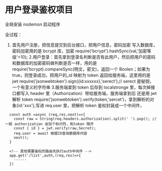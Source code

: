 # 用户登录鉴权项目

全局安装 nodemon 启动程序

全过程：

1. 首先用户注册，把信息提交到后台接口，把用户信息，密码加密 写入数据库，密码加密用的是 bcrypt 库，加密 require('bcrypt').hashSync(val,'加密等级'=10); 2.用户登录：首先拿到登录名判断是否有此用户，然后把用户的密码和数据库的加密密码做判断是否一样，用的是 require('bcrypt).compareSync(明文，密文)，返回一个 Boolen；如果为 true，则登录成功，把用户的\_id 映射为 token 返回给服务端，这里用的是 jwt require('jsonwebtoken').sign({id:xxxxxx},'serect'),// serect 是秘钥，一个有意义的字符串 3.服务端拿到 token 后存到 localstronge 里，每次掉接口都写入 header 里（Authorization）带给服务端，服务端拿到后 还是用 jwt 解析 token require('jsonwebtoken').verify(token,'sercet')，拿到解析的对象{id:'xxx'},写进 req.user 里，把解析 token 鉴权封装成一个中间件，

```
  const auth =async (req,res,next)=>{
    const raw = String(req.headers.authorization).split(' ').pop(); // 一般 authorization 会加个标识符，和token 隔开
    const { id } = jwt.verify(raw,Secret);
    req.user = await 根据ID查询数据库内容
    next();
  }

  <!-- 其他需要鉴权的路由先执行auth中间件 -->
  app.get('/list',auth,(req,res)=>{
    ······
  })
```
